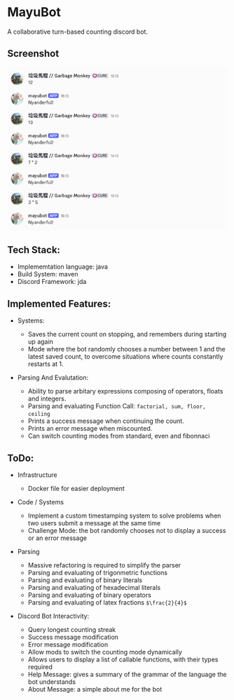 # MayuBot

A collaborative turn-based counting discord bot. 

## Screenshot

![Alt text](assets/Screenshot_20250831_222647.png)

## Tech Stack:

- Implememtation language: java
- Build System: maven
- Discord Framework: jda

## Implemented Features:

- Systems:
  - Saves the current count on stopping, and remembers during starting up again
  - Mode where the bot randomly chooses a number between 1 and the latest saved count, to overcome situations where counts constantly restarts at 1.

- Parsing And Evalutation:
  - Ability to parse arbitary expressions composing of operators, floats and integers.
  - Parsing and evaluating Function Call: `factorial, sum, floor, ceiling`
  - Prints a success message when continuing the count.
  - Prints an error message when miscounted.
  - Can switch counting modes from standard, even and fibonnaci

## ToDo:

- Infrastructure
  - Docker file for easier deployment

- Code / Systems
  - Implement a custom timestamping system to solve problems when two users submit a message at the same time
  - Challenge Mode: the bot randomly chooses not to display a success or an error message

- Parsing
  - Massive refactoring is required to simplify the parser
  - Parsing and evaluating of trigonmetric functions
  - Parsing and evaluating of binary literals
  - Parsing and evaluating of hexadecimal literals
  - Parsing and evaluating of binary operators
  - Parsing and evaluating of latex fractions `$\frac{2}{4}$`

- Discord Bot Interactivity:
  - Query longest counting streak
  - Success message modification
  - Error message modification
  - Allow mods to switch the counting mode dynamically
  - Allows users to display a list of callable functions, with their types required
  - Help Message: gives a summary of the grammar of the language the bot understands
  - About Message: a simple about me for the bot
